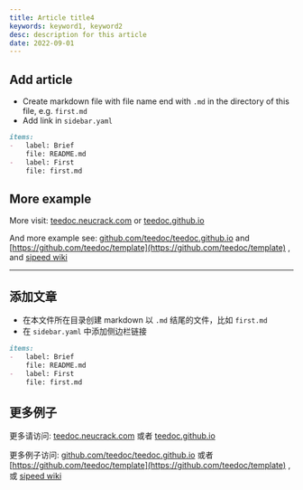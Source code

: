 ```yaml
---
title: Article title4
keywords: keyword1, keyword2
desc: description for this article
date: 2022-09-01
---
```



## Add article

* Create markdown file with file name end with `.md` in the directory of this file, e.g. `first.md`
* Add link in `sidebar.yaml`

```markdown
items:
-   label: Brief
    file: README.md
-   label: First
    file: first.md
```

## More example

More visit: [teedoc.neucrack.com](https://teedoc.neucrack.com/) or [teedoc.github.io](https://teedoc.github.io/)

And more example see: [github.com/teedoc/teedoc.github.io](https://github.com/teedoc/teedoc.github.io) and [https://github.com/teedoc/template](https://github.com/teedoc/template) , and [sipeed wiki](https://github.com/sipeed/sipeed_wiki)

-------


## 添加文章

* 在本文件所在目录创建 markdown 以  `.md` 结尾的文件，比如 `first.md`
* 在 `sidebar.yaml` 中添加侧边栏链接

```markdown
items:
-   label: Brief
    file: README.md
-   label: First
    file: first.md
```

## 更多例子

更多请访问: [teedoc.neucrack.com](https://teedoc.neucrack.com/) 或者 [teedoc.github.io](https://teedoc.github.io/)

更多例子访问: [github.com/teedoc/teedoc.github.io](https://github.com/teedoc/teedoc.github.io) 或者 [https://github.com/teedoc/template](https://github.com/teedoc/template) , 或 [sipeed wiki](https://github.com/sipeed/sipeed_wiki)


